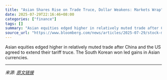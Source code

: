 ```yaml
---
title: "Asian Shares Rise on Trade Truce, Dollar Weakens: Markets Wrap"
date: 2025-07-29T22:16:46+08:00
categories: ["finance"]
tags: []
summary: "Asian equities edged higher in relatively muted trade after China and the US agreed to extend their tariff truce. The South Korean won led gains in Asian currencies."
source_url: "https://www.bloomberg.com/news/articles/2025-07-29/stock-market-today-dow-s-p-live-updates"
---
```


Asian equities edged higher in relatively muted trade after China and the US agreed to extend their tariff truce. The South Korean won led gains in Asian currencies.

---

*来源: [原文链接](https://www.bloomberg.com/news/articles/2025-07-29/stock-market-today-dow-s-p-live-updates)*
